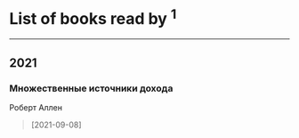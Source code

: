 # List of books read by [](https://plus.google.com/u/0/110108278789076439525/)<sup>1</sup>
---

## 2021

### Множественные источники дохода
Роберт Аллен
> [2021-09-08] 



